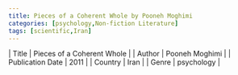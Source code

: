 ```yaml
---
title: Pieces of a Coherent Whole by Pooneh Moghimi
categories: [psychology,Non-fiction Literature]
tags: [scientific,Iran]
---
```

        
| Title | Pieces of a Coherent Whole  |
| Author |  Pooneh Moghimi  |
| Publication Date | 2011   |
| Country | Iran |
| Genre | psychology  |
        